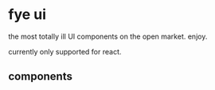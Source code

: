 # fye ui
the most totally ill UI components on the open market. enjoy.

currently only supported for react.

## components
